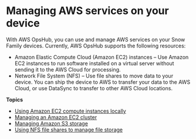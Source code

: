 # Managing AWS services on your device<a name="manage-services"></a>

With AWS OpsHub, you can use and manage AWS services on your Snow Family devices\. Currently, AWS OpsHub supports the following resources:
+ Amazon Elastic Compute Cloud \(Amazon EC2\) instances – Use Amazon EC2 instances to run software installed on a virtual server without sending it to the AWS Cloud for processing\.
+ Network File System \(NFS\) – Use file shares to move data to your device\. You can ship the device to AWS to transfer your data to the AWS Cloud, or use DataSync to transfer to other AWS Cloud locations\.

**Topics**
+ [Using Amazon EC2 compute instances locally](manage-ec2.md)
+ [Managing an Amazon EC2 cluster](manage-clusters.md)
+ [Managing Amazon S3 storage](manage-s3.md)
+ [Using NFS file shares to manage file storage](manage-nfs.md)